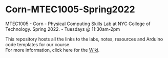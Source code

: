 # Corn-MTEC1005-Spring2022

MTEC1005 - Corn - Physical Computing Skills Lab at NYC College of Technology. Spring 2022. - Tuesdays @ 11:30am-2pm

This repository hosts all the links to the labs, notes, resources and Arduino code templates for our course.  
For more information, click here for the [Wiki](https://github.com/entertainmenttechnology/Corn-MTEC1005-Spring2022/wiki).
